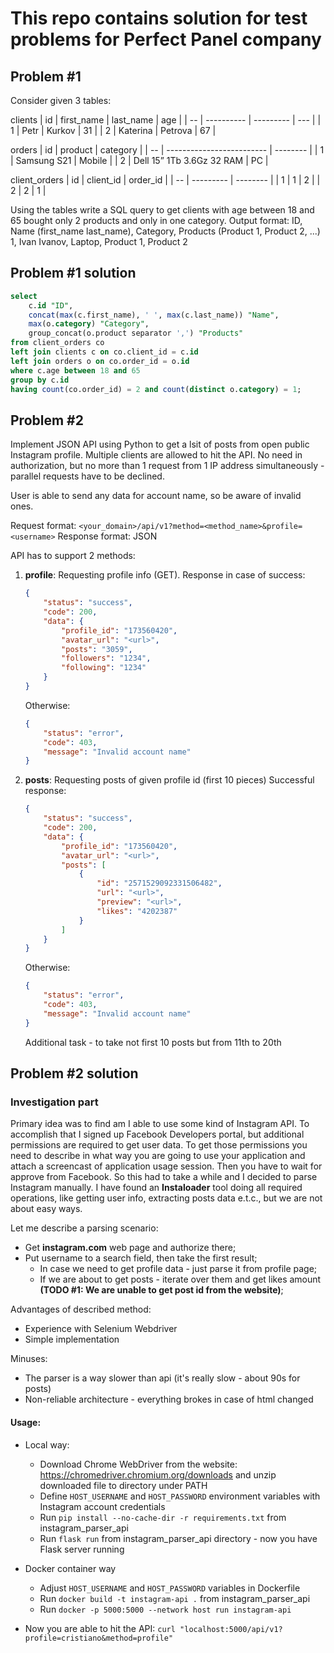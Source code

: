 # This repo contains solution for test problems for Perfect Panel company
## Problem #1

Consider given 3 tables:

clients
| id | first_name | last_name | age |
| -- | ---------- | --------- | --- |
| 1  | Petr       | Kurkov    | 31  |
| 2  | Katerina   | Petrova   | 67  |

orders
| id | product                   | category |
| -- | ------------------------- | -------- |
| 1  | Samsung S21               | Mobile   |
| 2  | Dell 15” 1Tb 3.6Gz 32 RAM | PC       |

client_orders
| id | client_id | order_id |
| -- | --------- | -------- |
| 1  | 1         | 2        |
| 2  | 2         | 1        |

Using the tables write a SQL query to get clients with age between 18 and 65 bought only 2 products and only in one category.
Output format:
    ID, Name (first_name last_name), Category, Products (Product 1, Product 2, ...)
     1,                 Ivan Ivanov,   Laptop, Product 1, Product 2

## Problem #1 solution

```sql
select
    c.id "ID",
    concat(max(c.first_name), ' ', max(c.last_name)) "Name",
    max(o.category) "Category",
    group_concat(o.product separator ',') "Products"
from client_orders co
left join clients c on co.client_id = c.id
left join orders o on co.order_id = o.id
where c.age between 18 and 65
group by c.id
having count(co.order_id) = 2 and count(distinct o.category) = 1;
```

## Problem #2
Implement JSON API using Python to get a lsit of posts from open public Instagram profile.
Multiple clients are allowed to hit the API.
No need in authorization, but no more than 1 request from 1 IP address simultaneously - parallel requests have to be declined.

User is able to send any data for account name, so be aware of invalid ones.

Request format: `<your_domain>/api/v1?method=<method_name>&profile=<username>`
Response format: JSON

API has to support 2 methods:
1. **profile**: Requesting profile info (GET).
    Response in case of success:
    ```json
    {
        "status": "success",
        "code": 200,
        "data": {
            "profile_id": "173560420",
            "avatar_url": "<url>",
            "posts": "3059",
            "followers": "1234",
            "following": "1234"
        }
    }
    ```
    Otherwise:
    ```json
    {
        "status": "error",
        "code": 403,
        "message": "Invalid account name"
    }
    ```

2. **posts**: Requesting posts of given profile id (first 10 pieces)
    Successful response:
    ```json
    {
        "status": "success",
        "code": 200,
        "data": {
            "profile_id": "173560420",
            "avatar_url": "<url>",
            "posts": [
                {
                    "id": "2571529092331506482",
                    "url": "<url>",
                    "preview": "<url>",
                    "likes": "4202387"
                }
            ]
        }
    }
    ```

    Otherwise:
    ```json
    {
        "status": "error",
        "code": 403,
        "message": "Invalid account name"
    }
    ```

    Additional task - to take not first 10 posts but from 11th to 20th

## Problem #2 solution

### Investigation part

Primary idea was to find am I able to use some kind of Instagram API. 
To accomplish that I signed up Facebook Developers portal, but additional permissions are required to get user data.
To get those permissions you need to describe in what way you are going to use your application and attach a screencast of application usage session.
Then you have to wait for approve from Facebook. So this had to take a while and I decided to parse Instagram manually.
I have found an **Instaloader** tool doing all required operations, like getting user info, extracting posts data e.t.c., but we are not about easy ways.

Let me describe a parsing scenario:
- Get **instagram.com** web page and authorize there;
- Put username to a search field, then take the first result;
    - In case we need to get profile data - just parse it from profile page;
    - If we are about to get posts - iterate over them and get likes amount __(TODO #1: We are unable to get post id from the website)__;

Advantages of described method:
- Experience with Selenium Webdriver
- Simple implementation

Minuses:
- The parser is a way slower than api (it's really slow - about 90s for posts)
- Non-reliable architecture - everything brokes in case of html changed

#### Usage: 
- Local way:
    - Download Chrome WebDriver from the website: https://chromedriver.chromium.org/downloads and unzip downloaded file to directory under PATH
    - Define `HOST_USERNAME` and `HOST_PASSWORD` environment variables with Instagram account credentials
    - Run `pip install --no-cache-dir -r requirements.txt` from instagram_parser_api
    - Run `flask run` from instagram_parser_api directory - now you have Flask server running

- Docker container way
    - Adjust `HOST_USERNAME` and `HOST_PASSWORD` variables in Dockerfile
    - Run `docker build -t instagram-api .` from instagram_parser_api
    - Run `docker -p 5000:5000 --network host run instagram-api`

- Now you are able to hit the API: `curl "localhost:5000/api/v1?profile=cristiano&method=profile"`